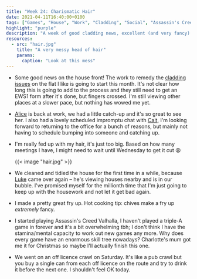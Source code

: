```yaml
---
title: "Week 24: Charismatic Hair"
date: 2021-04-11T16:40:00+0100
tags: ["Games", "House", "Work", "Cladding", "Social", "Assassin's Creed"]
highlight: "purple"
description: "A week of good cladding news, excellent (and very fancy) fry ups, having too much hair, and an off licence crawl."
resources:
  - src: "hair.jpg"
    title: "A very messy head of hair"
    params:
      caption: "Look at this mess"
---
```


  * Some good news on the house front! The work to remedy the [cladding issues](/weeknotes/21/) on the flat I like is going to start this month. It's not clear how long this is going to add to the process and they still need to get an EWS1 form after it's done, but fingers crossed. I'm still viewing other places at a slower pace, but nothing has wowed me yet.

  * [Alice](https://alicebartlett.co.uk/) is back at work, we had a little catch-up and it's so great to see her. I also had a lovely scheduled impromptu chat with [Cait](https://twitter.com/caitoriordan), I'm looking forward to returning to the office for a bunch of reasons, but mainly not having to schedule bumping into someone and catching up.

  * I'm really fed up with my hair, it's just too big. Based on how many meetings I have, I might need to wait until Wednesday to get it cut :weary:

    {{< image "hair.jpg" >}}

  * We cleaned and tidied the house for the first time in a while, because [Luke](https://twitter.com/lucas42) came over again – he's viewing houses nearby and is in our bubble. I've promised myself for the millionth time that I'm just going to keep up with the housework and not let it get bad again.

  * I made a pretty great fry up. Hot cooking tip: chives make a fry up _extremely_ fancy.

  * I started playing Assassin's Creed Valhalla, I haven't played a triple-A game in forever and it's a bit overwhelming tbh; I don't think I have the stamina/mental capacity to work out new games any more. Why does every game have an enormous skill tree nowadays? Charlotte's mum got me it for Christmas so maybe I'll actually finish this one.

  * We went on an off licence crawl on Saturday. It's like a pub crawl but you buy a single can from each off licence on the route and try to drink it before the next one. I shouldn't feel OK today.
